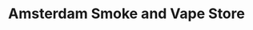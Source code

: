 ---
title: "Amsterdam Smoke and Vape Store"
url: /lakewood/amsterdam-smoke-and-vape-store/
shop: tobacco
---